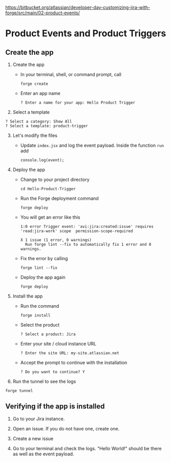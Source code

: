 https://bitbucket.org/atlassian/developer-day-customizing-jira-with-forge/src/main/02-product-events/

# Product Events and Product Triggers

## Create the app

1. Create the app

    * In your terminal, shell, or command prompt, call
  
        ```
        forge create
        ```
  
    * Enter an app name
  
        ```
        ? Enter a name for your app: Hello Product Trigger
        ```

2. Select a template

```
? Select a category: Show All
? Select a template: product-trigger
```

3. Let's modify the files 
    
    * Update `index.jsx` and log the event payload. Inside the function `run` add
    
        ```
        console.log(event);
        ```

4. Deploy the app

    * Change to your project directory
  
        ```
        cd Hello-Product-Trigger
        ```
  
    * Run the Forge deployment command
  
        ```
        forge deploy
        ```
  
    * You will get an error like this
  
        ```
        1:0 error Trigger event: 'avi:jira:created:issue' requires 'read:jira-work' scope  permission-scope-required

        X 1 issue (1 error, 0 warnings)
          Run forge lint --fix to automatically fix 1 error and 0 warnings.
        ```
  
    * Fix the error by calling
  
        ```
        forge lint --fix
        ```
  
    * Deploy the app again
  
        ```
        forge deploy
        ```

5. Install the app

    * Run the command
  
        ```
        forge install
        ```

    * Select the product
  
        ```
        ? Select a product: Jira
        ```
  
    * Enter your site / cloud instance URL
  
        ```
        ? Enter the site URL: my-site.atlassian.net
        ```
  
    * Accept the prompt to continue with the installation
  
        ```
        ? Do you want to continue? Y
        ```
        
6. Run the tunnel to see the logs

```
forge tunnel
```
  
## Verifying if the app is installed
1. Go to your Jira instance.

2. Open an issue. If you do not have one, create one.

3. Create a new issue

4. Go to your terminal and check the logs. "Hello World!" should be there as well as the event payload.